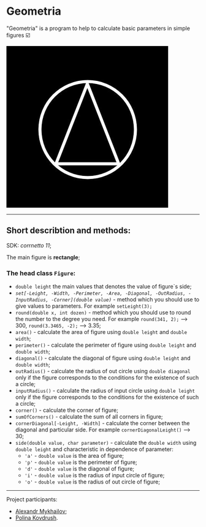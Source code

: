 # Geometria

"Geometria" is a program to help to calculate basic parameters in simple figures :ballot_box_with_check:

![img_2.png](img_2.png)
___
## Short describtion and methods:
SDK: *corrnetto 11*;

The main figure is **rectangle**;
### The head class ```Figure```:
- ```double leight``` the main values that denotes the value of figure`s side;
- *```set[-Leight, -Width, -Perimeter, -Area, -Diagonal, -OutRadius, -InputRadius, -Corner](double value)```* - method which you should use to give values to parameters. For example ```setLeight(3);```
- ```round(double x, int dozen)``` - method which you should use to round the number to the degree you need. For example ```round(341, 2);``` --> 300, ```round(3.3465, -2);``` --> 3.35;
- ```area()``` - calculate the area of figure using ```double leight``` and ```double width```;
- ```perimeter()``` - calculate the perimeter of figure using ```double leight``` and ```double width```;
- ```diagonal()``` - calculate the diagonal of figure using ```double leight``` and ```double width```;
- ```outRadius()``` - calculate the radius of out circle using ```double diagonal``` only if the figure corresponds to the conditions for the existence of such a circle;
- ```inputRadius()``` - calculate the radius of input circle using ```double leight``` only if the figure corresponds to the conditions for the existence of such a circle;
- ```corner()``` - calculate the corner of figure;
- ```sumOfCorners()``` - calculate the sum of all corners in figure; 
- ```cornerDiagonal[-Leight, -Width]``` - calculate the corner between the diagonal and particular side. For example ```cornerDiagonalLeight()``` --> 30;
- ```side(double value, char parameter)``` - calculate the ```double width``` using ```double leight``` and characteristic in dependence of parameter:
  - `````'a'````` - ```double value``` is the area of figure;
  - ```'p'``` - ```double value``` is the perimeter of figure;
  - ```'d'``` - ```double value``` is the diagonal of figure;
  - ```'i'``` - ```double value``` is the radius of input circle of figure;
  - ```'o'``` - ```double value``` is the radius of out circle of figure;

___

Project participants:
- [Alexandr Mykhailov](https://github.com/fxckAlice);
- [Polina Kovdrush](https://github.com/pkovdrysh).